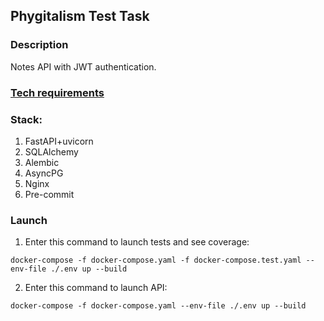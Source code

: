 ## Phygitalism Test Task
### Description
Notes API with JWT authentication.

### [Tech requirements](https://github.com/phygitalism/test-task-backend)

### Stack:
1) FastAPI+uvicorn
2) SQLAlchemy
3) Alembic
4) AsyncPG
5) Nginx
6) Pre-commit

### Launch
1) Enter this command to launch tests and see coverage:
```shell
docker-compose -f docker-compose.yaml -f docker-compose.test.yaml --env-file ./.env up --build
```

2) Enter this command to launch API:
```shell
docker-compose -f docker-compose.yaml --env-file ./.env up --build
```
